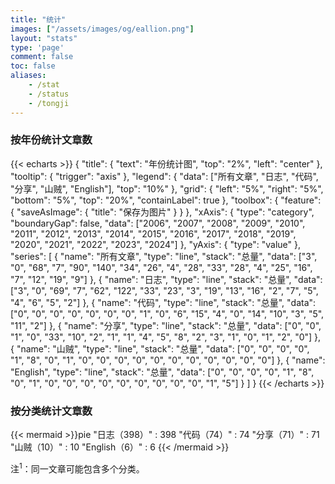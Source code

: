 ```yaml
---
title: "统计"
images: ["/assets/images/og/eallion.png"]
layout: "stats"
type: 'page'
comment: false
toc: false
aliases:
    - /stat
    - /status
    - /tongji
---
```


### 按年份统计文章数

{{< echarts >}}
{
  "title": {
    "text": "年份统计图",
    "top": "2%",
    "left": "center"
  },
  "tooltip": {
    "trigger": "axis"
  },
  "legend": {
    "data": ["所有文章", "日志", "代码", "分享", "山贼", "English"],
    "top": "10%"
  },
  "grid": {
    "left": "5%",
    "right": "5%",
    "bottom": "5%",
    "top": "20%",
    "containLabel": true
  },
  "toolbox": {
    "feature": {
      "saveAsImage": {
        "title": "保存为图片"
      }
    }
  },
  "xAxis": {
    "type": "category",
    "boundaryGap": false,
    "data": ["2006", "2007", "2008", "2009", "2010", "2011", "2012", "2013", "2014", "2015", "2016", "2017", "2018", "2019", "2020", "2021", "2022", "2023", "2024"]
  },
  "yAxis": {
    "type": "value"
  },
  "series": [
    {
      "name": "所有文章",
      "type": "line",
      "stack": "总量",
      "data": ["3", "0", "68", "7", "90", "140", "34", "26", "4", "28", "33", "28", "4", "25", "16", "7", "12", "19", "9"]
    },
    {
      "name": "日志",
      "type": "line",
      "stack": "总量",
      "data": ["3", "0", "69", "7", "62", "122", "33", "23", "3", "19", "13", "16", "2", "7", "5", "4", "6", "5", "2"]
    },
    {
      "name": "代码",
      "type": "line",
      "stack": "总量",
      "data": ["0", "0", "0", "0", "0", "0", "0", "1", "0", "6", "15", "4", "0", "14", "10", "3", "5", "11", "2"]
    },
    {
      "name": "分享",
      "type": "line",
      "stack": "总量",
      "data": ["0", "0", "1", "0", "33", "10", "2", "1", "1", "4", "5", "8", "2", "3", "1", "0", "1", "2", "0"]
    },
    {
      "name": "山贼",
      "type": "line",
      "stack": "总量",
      "data": ["0", "0", "0", "0", "1", "8", "0", "1", "0", "0", "0", "0", "0", "0", "0", "0", "0", "0", "0"]
    },
    {
      "name": "English",
      "type": "line",
      "stack": "总量",
      "data": ["0", "0", "0", "0", "1", "8", "0", "1", "0", "0", "0", "0", "0", "0", "0", "0", "0", "1", "5"]
    }
  ]
}
{{< /echarts >}}

### 按分类统计文章数

{{< mermaid >}}pie
    "日志（398）" : 398
    "代码（74）" : 74
    "分享（71）" : 71
    "山贼（10）" : 10
    "English（6）" : 6
{{< /mermaid >}}

注<sup>1</sup>：同一文章可能包含多个分类。
